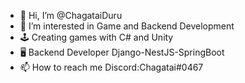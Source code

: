 - 👋 Hi, I’m @ChagataiDuru
- 👀 I’m interested in Game and Backend Development
- 🕹️ Creating games with C# and Unity
- 🖥  Backend Developer Django-NestJS-SpringBoot
- 📫 How to reach me Discord:Chagatai#0467

<!---
ChagataiDuru/ChagataiDuru is a ✨ special ✨ repository because its `README.md` (this file) appears on your GitHub profile.
You can click the Preview link to take a look at your changes.
--->
